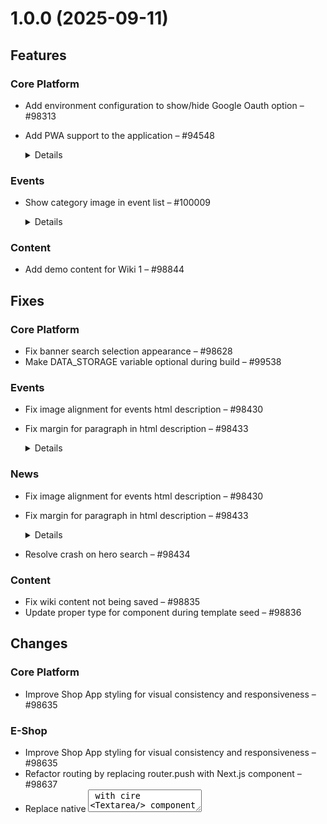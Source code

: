 # 1.0.0 (2025-09-11)

## Features

### Core Platform

- Add environment configuration to show/hide Google Oauth option – #98313
- Add PWA support to the application – #94548
  <details>
    <summary>Details</summary>

  Implemented Progressive Web App (PWA) support including service worker registration, manifest setup.
  </details>

### Events

- Show category image in event list – #100009
  <details>
    <summary>Details</summary>

  Shows the category image in event list if available, if not show the event image
  </details>

### Content

- Add demo content for Wiki 1 – #98844

## Fixes

### Core Platform

- Fix banner search selection appearance – #98628
- Make DATA_STORAGE variable optional during build – #99538

### Events

- Fix image alignment for events html description – #98430
- Fix margin for paragraph in html description – #98433
  <details>
    <summary>Details</summary>

  Display paragraph to have line break by providing appropriate bottom margin
  </details>

### News

- Fix image alignment for events html description – #98430
- Fix margin for paragraph in html description – #98433
  <details>
    <summary>Details</summary>

  Display paragraph to have line break by providing appropriate bottom margin
  </details>

- Resolve crash on hero search – #98434

### Content

- Fix wiki content not being saved – #98835
- Update proper type for component during template seed – #98836

## Changes

### Core Platform

- Improve Shop App styling for visual consistency and responsiveness – #98635

### E-Shop

- Improve Shop App styling for visual consistency and responsiveness – #98635
- Refactor routing by replacing router.push with Next.js <Link> component – #98637
- Replace native <textarea> with cire <Textarea/> component – #98638

## Security

### Helpdesk

- Restrict access to ticket details – #98497
  <details>
    <summary>Details</summary>

  Only allow access to ticket details if the user has access to the project.
  </details>
